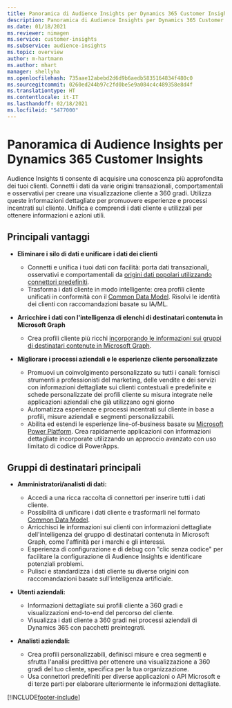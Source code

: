 ```yaml
---
title: Panoramica di Audience Insights per Dynamics 365 Customer Insights
description: Panoramica di Audience Insights per Dynamics 365 Customer Insights
ms.date: 01/18/2021
ms.reviewer: nimagen
ms.service: customer-insights
ms.subservice: audience-insights
ms.topic: overview
author: m-hartmann
ms.author: mhart
manager: shellyha
ms.openlocfilehash: 735aae12abebd2d6d9b6aedb5835164834f480c0
ms.sourcegitcommit: 0260ed244b97c2fd0be5e9a084c4c489358e8d4f
ms.translationtype: HT
ms.contentlocale: it-IT
ms.lasthandoff: 02/18/2021
ms.locfileid: "5477000"
---
```

# <a name="audience-insights-for-dynamics-365-customer-insights-overview"></a>Panoramica di Audience Insights per Dynamics 365 Customer Insights

Audience Insights ti consente di acquisire una conoscenza più approfondita dei tuoi clienti. Connetti i dati da varie origini transazionali, comportamentali e osservativi per creare una visualizzazione cliente a 360 gradi. Utilizza queste informazioni dettagliate per promuovere esperienze e processi incentrati sul cliente. Unifica e comprendi i dati cliente e utilizzali per ottenere informazioni e azioni utili.

## <a name="main-benefits"></a>Principali vantaggi 

- **Eliminare i silo di dati e unificare i dati dei clienti**

  - Connetti e unifica i tuoi dati con facilità: porta dati transazionali, osservativi e comportamentali da [origini dati popolari utilizzando connettori predefiniti](data-sources.md).
  - Trasforma i dati cliente in modo intelligente: crea profili cliente unificati in conformità con il [Common Data Model](https://docs.microsoft.com/common-data-model/). Risolvi le identità dei clienti con raccomandazioni basate su IA/ML.

- **Arricchire i dati con l'intelligenza di elenchi di destinatari contenuta in Microsoft Graph**

  - Crea profili cliente più ricchi [incorporando le informazioni sui gruppi di destinatari contenute in Microsoft Graph](enrichment-microsoft-graph.md).  

- **Migliorare i processi aziendali e le esperienze cliente personalizzate**

  - Promuovi un coinvolgimento personalizzato su tutti i canali: fornisci strumenti a professionisti del marketing, delle vendite e dei servizi con informazioni dettagliate sui clienti contestuali e predefinite e schede personalizzate dei profili cliente su misura integrate nelle applicazioni aziendali che già utilizzano ogni giorno
  - Automatizza esperienze e processi incentrati sul cliente in base a profili, misure aziendali e segmenti personalizzabili.
  - Abilita ed estendi le esperienze line-of-business basate su [Microsoft Power Platform](https://powerplatform.microsoft.com/). Crea rapidamente applicazioni con informazioni dettagliate incorporate utilizzando un approccio avanzato con uso limitato di codice di PowerApps.  

## <a name="key-audiences"></a>Gruppi di destinatari principali

- **Amministratori/analisti di dati:**

  - Accedi a una ricca raccolta di connettori per inserire tutti i dati cliente.
  - Possibilità di unificare i dati cliente e trasformarli nel formato [Common Data Model](https://docs.microsoft.com/common-data-model/).
  - Arricchisci le informazioni sui clienti con informazioni dettagliate dell'intelligenza del gruppo di destinatari contenuta in Microsoft Graph, come l'affinità per i marchi e gli interessi.
  - Esperienza di configurazione e di debug con "clic senza codice" per facilitare la configurazione di Audience Insights e identificare potenziali problemi.
  - Pulisci e standardizza i dati cliente su diverse origini con raccomandazioni basate sull'intelligenza artificiale.  

- **Utenti aziendali:**

  - Informazioni dettagliate sui profili cliente a 360 gradi e visualizzazioni end-to-end del percorso del cliente.
  - Visualizza i dati cliente a 360 gradi nei processi aziendali di Dynamics 365 con pacchetti preintegrati.

- **Analisti aziendali:**

  - Crea profili personalizzabili, definisci misure e crea segmenti e sfrutta l'analisi predittiva per ottenere una visualizzazione a 360 gradi del tuo cliente, specifica per la tua organizzazione.  
  - Usa connettori predefiniti per diverse applicazioni o API Microsoft e di terze parti per elaborare ulteriormente le informazioni dettagliate.


[!INCLUDE[footer-include](../includes/footer-banner.md)]